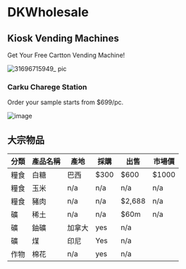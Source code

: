 # DKWholesale

## Kiosk Vending Machines

Get Your Free Cartton Vending Machine!

![31696715949_ pic](https://github.com/dotku/dkwholesale.us/assets/1519232/43d6d2cc-1293-416c-9646-6d7154907e46)

### Carku Charege Station

Order your sample starts from $699/pc.

![image](https://github.com/dotku/dkwholesale.us/assets/1519232/34e533f2-46ce-4ebe-b976-6771536872ce)


## 大宗物品

| 分類 | 產品名稱 | 產地 | 採購 | 出售 | 市場價 |
| --- | --- | --- | --- | --- | --- |
| 糧食 | 白糖 | 巴西 | $300 | $600 | $1000 |
| 糧食 | 玉米 | n/a | n/a | n/a | n/a |
| 糧食 | 豬肉 | n/a | n/a | $2,688 | n/a |
| 礦 | 稀土 | n/a | n/a | $60m | n/a |
| 礦 | 鈾礦 | 加拿大 | yes | n/a | |
| 礦 | 煤 | 印尼 | Yes | n/a | |
| 作物 | 棉花 | n/a | yes | n/a | |
